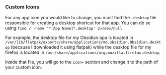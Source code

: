 ### Custom Icons

For any app icon you would like to change, you must find the `.desktop` file responsible for creating a desktop shortcut for that app.
You can do so using `find / -name '*[App Name]*.desktop' 2>/dev/null` 

For example, the desktop file for my Obsidian app is located in `/var/lib/flatpak/exports/share/applications/md.obsidian.Obsidian.desktop` (because I downloaded it using flatpak) while the desktop file for my firefox is located in `/usr/share/applications/org.mozilla.firefox.desktop`.


Inside that file, you will go to the `Icon=` section and change it to the path of your custom icon.
